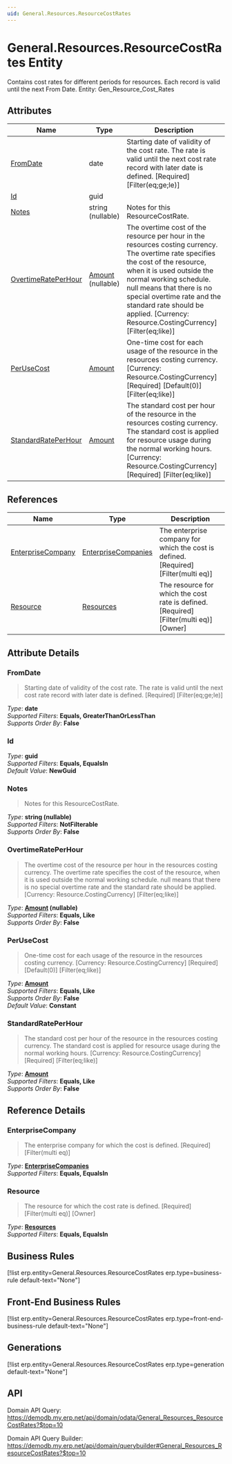 ```yaml
---
uid: General.Resources.ResourceCostRates
---
```

# General.Resources.ResourceCostRates Entity

Contains cost rates for different periods for resources. Each record is valid until the next From Date. Entity: Gen_Resource_Cost_Rates

## Attributes

| Name | Type | Description |
| ---- | ---- | --- |
| [FromDate](General.Resources.ResourceCostRates.md#fromdate) | date | Starting date of validity of the cost rate. The rate is valid until the next cost rate record with later date is defined. [Required] [Filter(eq;ge;le)] 
| [Id](General.Resources.ResourceCostRates.md#id) | guid |  
| [Notes](General.Resources.ResourceCostRates.md#notes) | string (nullable) | Notes for this ResourceCostRate. 
| [OvertimeRatePerHour](General.Resources.ResourceCostRates.md#overtimerateperhour) | [Amount](../data-types.md#amount) (nullable) | The overtime cost of the resource per hour in the resources costing currency. The overtime rate specifies the cost of the resource, when it is used outside the normal working schedule. null means that there is no special overtime rate and the standard rate should be applied. [Currency: Resource.CostingCurrency] [Filter(eq;like)] 
| [PerUseCost](General.Resources.ResourceCostRates.md#perusecost) | [Amount](../data-types.md#amount) | One-time cost for each usage of the resource in the resources costing currency. [Currency: Resource.CostingCurrency] [Required] [Default(0)] [Filter(eq;like)] 
| [StandardRatePerHour](General.Resources.ResourceCostRates.md#standardrateperhour) | [Amount](../data-types.md#amount) | The standard cost per hour of the resource in the resources costing currency. The standard cost is applied for resource usage during the normal working hours. [Currency: Resource.CostingCurrency] [Required] [Filter(eq;like)] 

## References

| Name | Type | Description |
| ---- | ---- | --- |
| [EnterpriseCompany](General.Resources.ResourceCostRates.md#enterprisecompany) | [EnterpriseCompanies](General.EnterpriseCompanies.md) | The enterprise company for which the cost is defined. [Required] [Filter(multi eq)] |
| [Resource](General.Resources.ResourceCostRates.md#resource) | [Resources](General.Resources.Resources.md) | The resource for which the cost rate is defined. [Required] [Filter(multi eq)] [Owner] |


## Attribute Details

### FromDate

> Starting date of validity of the cost rate. The rate is valid until the next cost rate record with later date is defined. [Required] [Filter(eq;ge;le)]

_Type_: **date**  
_Supported Filters_: **Equals, GreaterThanOrLessThan**  
_Supports Order By_: **False**  

### Id

_Type_: **guid**  
_Supported Filters_: **Equals, EqualsIn**  
_Default Value_: **NewGuid**  

### Notes

> Notes for this ResourceCostRate.

_Type_: **string (nullable)**  
_Supported Filters_: **NotFilterable**  
_Supports Order By_: **False**  

### OvertimeRatePerHour

> The overtime cost of the resource per hour in the resources costing currency. The overtime rate specifies the cost of the resource, when it is used outside the normal working schedule. null means that there is no special overtime rate and the standard rate should be applied. [Currency: Resource.CostingCurrency] [Filter(eq;like)]

_Type_: **[Amount](../data-types.md#amount) (nullable)**  
_Supported Filters_: **Equals, Like**  
_Supports Order By_: **False**  

### PerUseCost

> One-time cost for each usage of the resource in the resources costing currency. [Currency: Resource.CostingCurrency] [Required] [Default(0)] [Filter(eq;like)]

_Type_: **[Amount](../data-types.md#amount)**  
_Supported Filters_: **Equals, Like**  
_Supports Order By_: **False**  
_Default Value_: **Constant**  

### StandardRatePerHour

> The standard cost per hour of the resource in the resources costing currency. The standard cost is applied for resource usage during the normal working hours. [Currency: Resource.CostingCurrency] [Required] [Filter(eq;like)]

_Type_: **[Amount](../data-types.md#amount)**  
_Supported Filters_: **Equals, Like**  
_Supports Order By_: **False**  


## Reference Details

### EnterpriseCompany

> The enterprise company for which the cost is defined. [Required] [Filter(multi eq)]

_Type_: **[EnterpriseCompanies](General.EnterpriseCompanies.md)**  
_Supported Filters_: **Equals, EqualsIn**  

### Resource

> The resource for which the cost rate is defined. [Required] [Filter(multi eq)] [Owner]

_Type_: **[Resources](General.Resources.Resources.md)**  
_Supported Filters_: **Equals, EqualsIn**  



## Business Rules

[!list erp.entity=General.Resources.ResourceCostRates erp.type=business-rule default-text="None"]

## Front-End Business Rules

[!list erp.entity=General.Resources.ResourceCostRates erp.type=front-end-business-rule default-text="None"]

## Generations

[!list erp.entity=General.Resources.ResourceCostRates erp.type=generation default-text="None"]

## API

Domain API Query:
<https://demodb.my.erp.net/api/domain/odata/General_Resources_ResourceCostRates?$top=10>

Domain API Query Builder:
<https://demodb.my.erp.net/api/domain/querybuilder#General_Resources_ResourceCostRates?$top=10>

